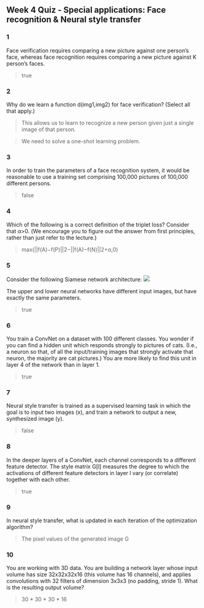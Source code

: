 ## Week 4 Quiz - Special applications: Face recognition & Neural style transfer

### 1
Face verification requires comparing a new picture against one person’s face, whereas face recognition requires comparing a new picture against K person’s faces.

> true

### 2
Why do we learn a function d(img1,img2) for face verification? (Select all that apply.)

> This allows us to learn to recognize a new person given just a single image of that person.

> We need to solve a one-shot learning problem.

### 3
In order to train the parameters of a face recognition system, it would be reasonable to use a training set comprising 100,000 pictures of 100,000 different persons.

> false

### 4
Which of the following is a correct definition of the triplet loss? Consider that α>0. (We encourage you to figure out the answer from first principles, rather than just refer to the lecture.)

> max(||f(A)−f(P)||2−||f(A)−f(N)||2+α,0)

### 5

Consider the following Siamese network architecture:
![](https://d3c33hcgiwev3.cloudfront.net/imageAssetProxy.v1/xryVS70VEee3NhLzohKsog_98c778df87f041af9903bd66d2d98bbd_Screen-Shot-2017-10-29-at-6.57.51-PM.png?expiry=1511654400000&hmac=t0eeLXzbk-gW0_9en5UfS3Zu-G6R-CDJs3KigFJIVHM)

The upper and lower neural networks have different input images, but have exactly the same parameters.
> true

### 6

You train a ConvNet on a dataset with 100 different classes. You wonder if you can find a hidden unit which responds strongly to pictures of cats. (I.e., a neuron so that, of all the input/training images that strongly activate that neuron, the majority are cat pictures.) You are more likely to find this unit in layer 4 of the network than in layer 1.

> true

### 7
Neural style transfer is trained as a supervised learning task in which the goal is to input two images (x), and train a network to output a new, synthesized image (y).

> false

### 8
In the deeper layers of a ConvNet, each channel corresponds to a different feature detector. The style matrix G[l] measures the degree to which the activations of different feature detectors in layer l vary (or correlate) together with each other.

> true

### 9
In neural style transfer, what is updated in each iteration of the optimization algorithm?

> The pixel values of the generated image G

### 10

You are working with 3D data. You are building a network layer whose input volume has size 32x32x32x16 (this volume has 16 channels), and applies convolutions with 32 filters of dimension 3x3x3 (no padding, stride 1). What is the resulting output volume?

> 30 * 30 * 30 * 16


